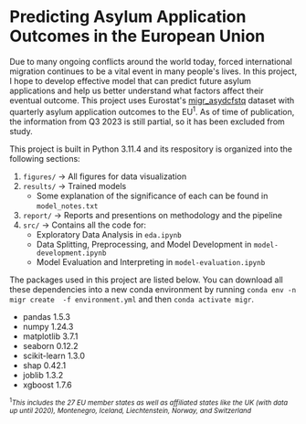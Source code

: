 # Predicting Asylum Application Outcomes in the European Union
Due to many ongoing conflicts around the world today, forced 
international migration continues to be a vital event in many people's 
lives. In this project, I hope to develop effective model that can 
predict future asylum applications and help us better understand what 
factors affect their eventual outcome. This project uses Eurostat's
[migr_asydcfstq](https://ec.europa.eu/eurostat/databrowser/view/migr_asydcfstq/default/table?lang=en)
dataset with quarterly asylum application outcomes to the 
EU<sup>1</sup>. As of time of publication, the information from Q3 
2023 is still partial, so it has been excluded from study. 

This project is built in Python 3.11.4 and its respository is organized 
into the following sections:
1. `figures/` -> All figures for data visualization
2. `results/` -> Trained models
	* Some explanation of the significance of each can be found in `model_notes.txt`
3. `report/` -> Reports and presentions on methodology and the pipeline
4. `src/` -> Contains all the code for:
	* Exploratory Data Analysis in `eda.ipynb`
	* Data Splitting, Preprocessing, and Model 
Development in `model-development.ipynb`
	* Model Evaluation and Interpreting in 
`model-evaluation.ipynb`	

The packages used in this project are listed below. You 
can download all these dependencies into a new
conda environment by running `conda env -n migr create 
-f environment.yml` and then `conda activate migr`.
* pandas 1.5.3
* numpy 1.24.3
* matplotlib 3.7.1
* seaborn 0.12.2
* scikit-learn 1.3.0
* shap 0.42.1
* joblib 1.3.2
* xgboost 1.7.6



<sub><sup>1</sup>*This includes the 27 EU member states as well as 
affiliated states 
like the UK (with data up until 2020), Montenegro, Iceland, 
Liechtenstein, Norway, and Switzerland*</sub>
